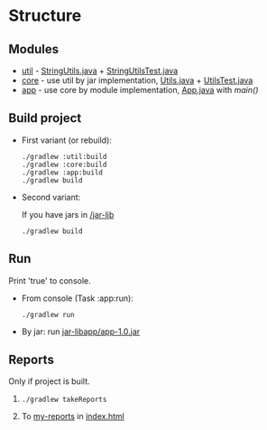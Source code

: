 # Structure

## Modules
- [util](/util) - [StringUtils.java](util/src/main/java/by/kihtenkoolga/StringUtils.java) +
  [StringUtilsTest.java](util/src/test/java/by/kihtenkoolga/StringUtilsTest.java)
- [core](/core) - use util by jar implementation, [Utils.java](/core/src/main/java/by/kiok/Utils.java) +
  [UtilsTest.java](/core/src/test/java/by/kiok/UtilsTest.java)
- [app](/app) - use core by module implementation, [App.java](/app/src/main/java/by/kiok/App.java) with *main()*

## Build project
- First variant (or rebuild):
    ```
    ./gradlew :util:build
    ./gradlew :core:build
    ./gradlew :app:build
    ./gradlew build
    ```
- Second variant:

  If you have jars in [/jar-lib](/jar-lib)

    ```
    ./gradlew build
    ```

## Run
Print 'true' to console.
- From console (Task :app:run):
  ```
  ./gradlew run
  ```
- By jar: run [jar-libapp/app-1.0.jar](/jar-lib/app/app-1.0.jar)

## Reports
Only if project is built.
1.  ```
    ./gradlew takeReports
    ```
2. To [my-reports](/my-reports) in [index.html](/my-reports/reports/tests/test/index.html)
